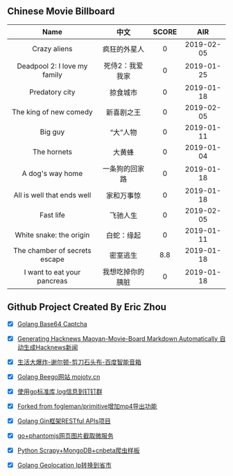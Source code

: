 ## Chinese Movie Billboard
|   Name          | 中文           | SCORE   |  AIR|
|:-------------:|:-------------:| :-----:|:-----:|
|Crazy aliens | 疯狂的外星人 |0| 2019-02-05|
|Deadpool 2: I love my family | 死侍2：我爱我家 |0| 2019-01-25|
|Predatory city | 掠食城市 |0| 2019-01-18|
|The king of new comedy | 新喜剧之王 |0| 2019-02-05|
|Big guy | “大”人物 |0| 2019-01-11|
|The hornets | 大黄蜂 |0| 2019-01-04|
|A dog&#39;s way home | 一条狗的回家路 |0| 2019-01-18|
|All is well that ends well | 家和万事惊 |0| 2019-01-18|
|Fast life | 飞驰人生 |0| 2019-02-05|
|White snake: the origin | 白蛇：缘起 |0| 2019-01-11|
|The chamber of secrets escape | 密室逃生 |8.8| 2019-01-18|
|I want to eat your pancreas | 我想吃掉你的胰脏 |0| 2019-01-18|


## Github Project Created By Eric Zhou

- [x] [Golang Base64 Captcha](https://github.com/mojocn/base64Captcha)
- [x] [Generating Hacknews Maoyan-Movie-Board Markdown Automatically 自动生成Hacknews新闻](https://github.com/dejavuzhou/md-genie)
- [x] [生活大爆炸-谢尔顿-剪刀石头布-百度智能音箱](https://github.com/mojocn/dueros-bang-game)
- [x] [Golang Beego网站 mojotv.cn](https://github.com/mojocn/www.mojotv.cn)
- [x] [使用go标准库,log信息到钉钉群](https://github.com/mojocn/dooger)
- [x] [Forked from fogleman/primitive增加mp4导出功能](https://github.com/mojocn/primitive)
- [x] [Golang Gin框架RESTful APIs项目](https://github.com/JJJJJJJerk/ezier-golang-web-api-framework)
- [x] [go+phantomjs网页图片截取微服务](https://github.com/mojocn/screen_shot)
- [x] [Python Scrapy+MongoDB+cnbeta爬虫样板](https://github.com/mojocn/scrapy_mongodb_boilerplate_cnbeta)
- [x] [Golang Geolocation Ip转换到省市](https://github.com/mojocn/ip2location)





